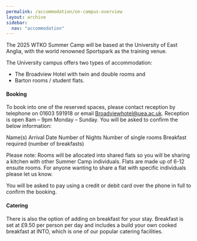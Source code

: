 ```yaml
---
permalink: /accommodation/on-campus-overview
layout: archive
sidebar:
  nav: "accommodation"
---
```


The 2025 WTKO Summer Camp will be based at the University of East Anglia, with the world renowned Sportspark as the training venue. 

The University campus offers two types of accommodation: 
- The Broadview Hotel with twin and double rooms and 
- Barton rooms / student flats.


#### Booking
To book into one of the reserved spaces, please contact reception by telephone on 01603 591918 or email Broadviewhotel@uea.ac.uk. Reception is open 8am – 9pm Monday – Sunday. You will be asked to confirm the below information:
 
Name(s)
Arrival Date
Number of Nights
Number of single rooms
Breakfast required (number of breakfasts)
 
Please note: Rooms will be allocated into shared flats so you will be sharing a kitchen with other Summer Camp individuals. Flats are made up of 6-12 ensuite rooms. For anyone wanting to share a flat with specific individuals please let us know.
 
You will be asked to pay using a credit or debit card over the phone in full to confirm the booking.

#### Catering
There is also the option of adding on breakfast for your stay. Breakfast is set at £9.50 per person per day and includes a build your own cooked breakfast at INTO, which is one of our popular catering facilities.
